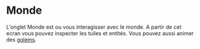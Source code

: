 # Monde

L'onglet Monde est ou vous interagisser avec le monde. A partir de cet ecran vous pouvez inspecter les tuiles et entités. Vous pouvez aussi animer des [golems](golem).
